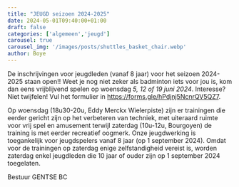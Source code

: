 ```yaml
---
title: "JEUGD seizoen 2024-2025"
date: 2024-05-01T09:40:00+01:00
draft: false
categories: ['algemeen','jeugd']
carousel: true
carousel_img: '/images/posts/shuttles_basket_chair.webp'
author: Boye
---
```

De inschrijvingen voor jeugdleden (vanaf 8 jaar) voor het seizoen 2024-2025 staan open!!
Weet je nog niet zeker als badminton iets voor jou is, kom dan eens vrijblijvend spelen op woensdag *5, 12 of 19 juni 2024*. 
Interesse? Niet twijfelen! Vul het formulier in https://forms.gle/hPdjnj5NcnrQV5QZ7. 

Op woensdag (18u30-20u, Eddy Merckx Wielerpiste) zijn er trainingen die eerder gericht zijn op het verbeteren van techniek, met uiteraard ruimte voor vrij spel en amusement terwijl zaterdag (10u-12u, Bourgoyen) de training is met eerder recreatief oogmerk. Onze jeugdwerking is toegankelijk voor jeugdspelers vanaf 8 jaar (op 1 september 2024). Omdat voor de trainingen op zaterdag enige zelfstandigheid vereist is, worden zaterdag enkel jeugdleden die 10 jaar of ouder zijn op 1 september 2024 toegelaten. 


Bestuur GENTSE BC



